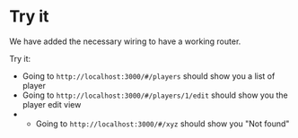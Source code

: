 # Try it

We have added the necessary wiring to have a working router.

Try it:

- Going to `http://localhost:3000/#/players` should show you a list of player
- Going to `http://localhost:3000/#/players/1/edit` should show you the player edit view
- - Going to `http://localhost:3000/#/xyz` should show you "Not found"